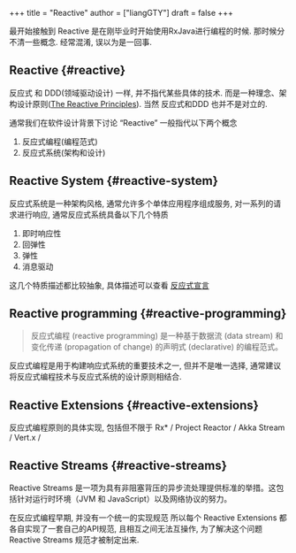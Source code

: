 +++
title = "Reactive"
author = ["liangGTY"]
draft = false
+++

最开始接触到 Reactive 是在刚毕业时开始使用RxJava进行编程的时候. 那时候分不清一些概念. 经常混淆, 误以为是一回事.


## Reactive {#reactive}

反应式 和 DDD(领域驱动设计) 一样, 并不指代某些具体的技术. 而是一种理念、架构设计原则([The Reactive Principles](https://www.reactiveprinciples.org/principles/index.html)). 当然 反应式和DDD 也并不是对立的.

通常我们在软件设计背景下讨论 “Reactive” 一般指代以下两个概念

1.  反应式编程(编程范式)
2.  反应式系统(架构和设计)


## Reactive System {#reactive-system}

反应式系统是一种架构风格, 通常允许多个单体应用程序组成服务, 对一系列的请求进行响应, 通常反应式系统具备以下几个特质

1.  即时响应性
2.  回弹性
3.  弹性
4.  消息驱动

这几个特质描述都比较抽象, 具体描述可以查看 [反应式宣言](https://www.reactivemanifesto.org/zh-CN)


## Reactive programming {#reactive-programming}

> 反应式编程 (reactive programming) 是一种基于数据流 (data stream) 和 变化传递 (propagation of change) 的声明式 (declarative) 的编程范式。

反应式编程是用于构建响应式系统的重要技术之一, 但并不是唯一选择, 通常建议将反应式编程技术与反应式系统的设计原则相结合.


## Reactive Extensions {#reactive-extensions}

反应式编程原则的具体实现, 包括但不限于 Rx\* / Project Reactor / Akka Stream / Vert.x /


## Reactive Streams {#reactive-streams}

Reactive Streams 是一项为具有非阻塞背压的异步流处理提供标准的举措。这包括针对运行时环境（JVM 和 JavaScript）以及网络协议的努力。

在反应式编程早期, 并没有一个统一的实现规范 所以每个 Reactive Extensions 都各自实现了一套自己的API规范, 且相互之间无法互操作, 为了解决这个问题 Reactive Streams 规范才被制定出来.
